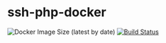 # ssh-php-docker

![Docker Image Size (latest by date)](https://img.shields.io/docker/image-size/robvankeilegom/ssh-php)
[![Build Status](https://drone.robvankeilegom.win/api/badges/robvankeilegom/ssh-php-docker/status.svg)](https://drone.robvankeilegom.win/robvankeilegom/ssh-php-docker)
